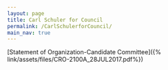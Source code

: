 ```yaml
---
layout: page
title: Carl Schuler for Council
permalink: /CarlSchulerforCouncil/
main_nav: true
---
```


[Statement of Organization-Candidate Committee]({% link/assets/files/CRO-2100A_28JUL2017.pdf%})
